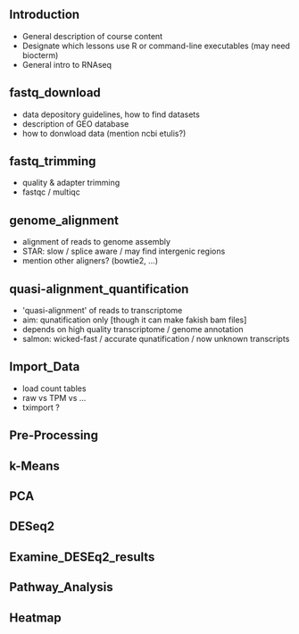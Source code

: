 ## Introduction

- General description of course content
- Designate which lessons use R or command-line executables (may need biocterm)
- General intro to RNAseq

## fastq_download

- data depository guidelines, how to find datasets
- description of GEO database
- how to donwload data (mention ncbi etulis?)

## fastq_trimming

- quality & adapter trimming 
- fastqc / multiqc

## genome_alignment

- alignment of reads to genome assembly
- STAR: slow / splice aware / may find intergenic regions
- mention other aligners? (bowtie2, ...)

## quasi-alignment_quantification

- 'quasi-alignment' of reads to transcriptome
- aim: qunatification only [though it can make fakish bam files]
- depends on high quality transcriptome / genome annotation
- salmon: wicked-fast / accurate qunatification / now unknown transcripts

## Import_Data

- load count tables
- raw vs TPM vs ...
- tximport ?

## Pre-Processing
## k-Means
## PCA
## DESeq2
## Examine_DESEq2_results
## Pathway_Analysis
## Heatmap